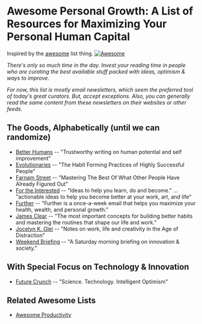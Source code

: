 # Awesome Personal Growth: A List of Resources for Maximizing Your Personal Human Capital

Inspired by the [awesome](https://github.com/sindresorhus/awesome) list thing. [![Awesome](https://cdn.rawgit.com/sindresorhus/awesome/d7305f38d29fed78fa85652e3a63e154dd8e8829/media/badge.svg)](https://github.com/sindresorhus/awesome)

*There's only so much time in the day. Invest your reading time in people who are curating the best available stuff packed with ideas, optimism & ways to improve.*

*For now, this list is mostly email newsletters, which seem the preferred tool of today's great curators. But, accept exceptions. Also, you can generally read the same content from these newsletters on their websites or other feeds.*
 
## The Goods, Alphabetically (until we can randomize)
* [Better Humans](https://betterhumans.coach.me/) -- "Trustworthy writing on human potential and self improvement"
* [Evolutionaries](https://evolution2.co/evolutionaries) -- "The Habit Forming Practices of Highly Successful People"
* [Farnam Street](https://fs.blog/) -- "Mastering The Best Of What Other People Have Already Figured Out"
* [For the Interested](http://fortheinterested.com/start/) -- "Ideas to help you learn, do and become." ... "actionable ideas to help you become better at your work, art, and life"
* [Further]() -- "Further is a once-a-week email that helps you maximize your health, wealth, and personal growth."
* [James Clear](https://jamesclear.com/) -- "The most important concepts for building better habits and mastering the routines that shape our life and work."
* [Jocelyn K. Glei](http://jkglei.com/articles/) -- "Notes on work, life and creativity in the Age of Distraction"
* [Weekend Briefing](https://weekendbriefing.com/) -- "A Saturday morning briefing on innovation & society."

## With Special Focus on Technology & Innovation
* [Future Crunch](https://futurecrun.ch/subscribe) -- "Science. Technology. Intelligent Optimism"

## Related Awesome Lists
* [Awesome Productivity](https://github.com/jyguyomarch/awesome-productivity)
